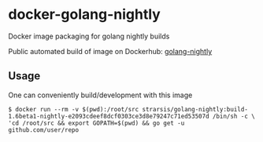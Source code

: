 # docker-golang-nightly
Docker image packaging for golang nightly builds

Public automated build of image on Dockerhub: [golang-nightly](https://hub.docker.com/r/strarsis/golang-nightly/)


Usage
-----
One can conveniently build/development with this image
````
$ docker run --rm -v $(pwd):/root/src strarsis/golang-nightly:build-1.6beta1-nightly-e2093cdeef8dcf0303ce3d8e79247c71ed53507d /bin/sh -c \
'cd /root/src && export GOPATH=$(pwd) && go get -u github.com/user/repo
````

